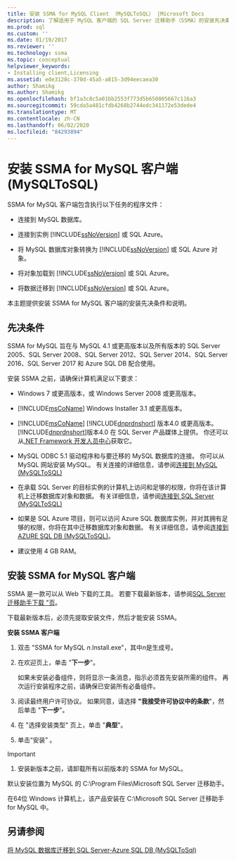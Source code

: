 ```yaml
---
title: 安装 SSMA for MySQL Client （MySQLToSQL） |Microsoft Docs
description: 了解适用于 MySQL 客户端的 SQL Server 迁移助手（SSMA）的安装先决条件，以及如何安装。
ms.prod: sql
ms.custom: ''
ms.date: 01/19/2017
ms.reviewer: ''
ms.technology: ssma
ms.topic: conceptual
helpviewer_keywords:
- Installing client,Licensing
ms.assetid: ede3128c-370d-45a5-a815-3d94eecaea30
author: Shamikg
ms.author: Shamikg
ms.openlocfilehash: bf1a3c8c5a01bb2553f773d5b650805667c116a3
ms.sourcegitcommit: 59cda5a481cfdb4268b2744edc341172e53dede4
ms.translationtype: MT
ms.contentlocale: zh-CN
ms.lasthandoff: 06/02/2020
ms.locfileid: "84293894"
---
```

# <a name="installing-ssma-for-mysql-client-mysqltosql"></a>安装 SSMA for MySQL 客户端 (MySQLToSQL)
SSMA for MySQL 客户端包含执行以下任务的程序文件：  
  
-   连接到 MySQL 数据库。  
  
-   连接到实例 [!INCLUDE[ssNoVersion](../../includes/ssnoversion-md.md)] 或 SQL Azure。  
  
-   将 MySQL 数据库对象转换为 [!INCLUDE[ssNoVersion](../../includes/ssnoversion-md.md)] 或 SQL Azure 对象。  
  
-   将对象加载到 [!INCLUDE[ssNoVersion](../../includes/ssnoversion-md.md)] 或 SQL Azure。  
  
-   将数据迁移到 [!INCLUDE[ssNoVersion](../../includes/ssnoversion-md.md)] 或 SQL Azure。  
  
本主题提供安装 SSMA for MySQL 客户端的安装先决条件和说明。  
  
## <a name="prerequisites"></a>先决条件  
SSMA for MySQL 旨在与 MySQL 4.1 或更高版本以及所有版本的 SQL Server 2005、SQL Server 2008、SQL Server 2012、SQL Server 2014、SQL Server 2016、SQL Server 2017 和 Azure SQL DB 配合使用。  
  
安装 SSMA 之前，请确保计算机满足以下要求：  
  
-   Windows 7 或更高版本，或 Windows Server 2008 或更高版本。  
  
-   [!INCLUDE[msCoName](../../includes/msconame_md.md)] Windows Installer 3.1 或更高版本。  
  
-   [!INCLUDE[msCoName](../../includes/msconame_md.md)] [!INCLUDE[dnprdnshort](../../includes/dnprdnshort_md.md)] 版本4.0 或更高版本。 [!INCLUDE[dnprdnshort](../../includes/dnprdnshort_md.md)]版本4.0 在 SQL Server 产品媒体上提供。 你还可以从[.NET Framework 开发人员中心](https://go.microsoft.com/fwlink/?LinkId=48882)获取它。  
  
-   MySQL ODBC 5.1 驱动程序和与要迁移的 MySQL 数据库的连接。 你可以从 MySQL 网站安装 MySQL。 有关连接的详细信息，请参阅[连接到 MySQL &#40;MySQLToSQL&#41;](../../ssma/mysql/connecting-to-mysql-mysqltosql.md)  
  
-   在承载 SQL Server 的目标实例的计算机上访问和足够的权限，你将在该计算机上迁移数据库对象和数据。 有关详细信息，请参阅[连接到 SQL Server &#40;MySQLToSQL&#41;](../../ssma/mysql/connecting-to-sql-server-mysqltosql.md)  
  
-   如果是 SQL Azure 项目，则可以访问 Azure SQL 数据库实例，并对其拥有足够的权限，你将在其中迁移数据库对象和数据。 有关详细信息，请参阅[连接到 AZURE SQL DB &#40;MySQLToSQL&#41;](../../ssma/mysql/connecting-to-azure-sql-db-mysqltosql.md)。  
  
-   建议使用 4 GB RAM。  
  
## <a name="installing-ssma-for-mysql-client"></a>安装 SSMA for MySQL 客户端  
SSMA 是一款可以从 Web 下载的工具。 若要下载最新版本，请参阅[SQL Server 迁移助手下载 "页](https://aka.ms/ssmaformysql)。  
  
下载最新版本后，必须先提取安装文件，然后才能安装 SSMA。  
  
**安装 SSMA 客户端**  
  
1.  双击 "SSMA for MySQL *n*.Install.exe"，其中*n*是生成号。  
  
2.  在欢迎页上，单击 "**下一步**"。  
  
    如果未安装必备组件，则将显示一条消息，指示必须首先安装所需的组件。 再次运行安装程序之前，请确保已安装所有必备组件。  
  
3.  阅读最终用户许可协议。 如果同意，请选择 **"我接受许可协议中的条款**"，然后单击 "**下一步**"。  
  
4.  在 "选择安装类型" 页上，单击 "**典型**"。  
  
5.  单击“安装”  。  
  
> [!IMPORTANT]  
> 1.  安装新版本之前，请卸载所有以前版本的 SSMA for MySQL。  
  
默认安装位置为 MySQL 的 C:\Program Files\Microsoft SQL Server 迁移助手。  
  
在64位 Windows 计算机上，该产品安装在 C:\Microsoft SQL Server 迁移助手 for MySQL 中。  
  
## <a name="see-also"></a>另请参阅  
[将 MySQL 数据库迁移到 SQL Server-Azure SQL DB &#40;MySQLToSql&#41;](../../ssma/mysql/migrating-mysql-databases-to-sql-server-azure-sql-db-mysqltosql.md)  
  
